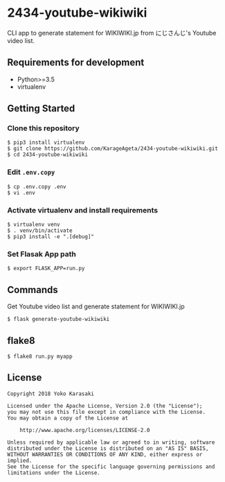 2434-youtube-wikiwiki
===

CLI app to generate statement for WIKIWIKI.jp from にじさんじ's Youtube video list.

Requirements for development
---
- Python>=3.5
- virtualenv

Getting Started
---
### Clone this repository
```
$ pip3 install virtualenv
$ git clone https://github.com/KarageAgeta/2434-youtube-wikiwiki.git
$ cd 2434-youtube-wikiwiki
```

### Edit `.env.copy`
```
$ cp .env.copy .env
$ vi .env
```

### Activate virtualenv and install requirements
```
$ virtualenv venv
$ . venv/bin/activate
$ pip3 install -e ".[debug]"
```

### Set Flasak App path
```
$ export FLASK_APP=run.py
```

Commands
---
Get Youtube video list and generate statement for WIKIWIKI.jp
```
$ flask generate-youtube-wikiwiki
```

flake8
---
```
$ flake8 run.py myapp
```

License
---
```
Copyright 2018 Yoko Karasaki

Licensed under the Apache License, Version 2.0 (the "License");
you may not use this file except in compliance with the License.
You may obtain a copy of the License at

    http://www.apache.org/licenses/LICENSE-2.0

Unless required by applicable law or agreed to in writing, software
distributed under the License is distributed on an "AS IS" BASIS,
WITHOUT WARRANTIES OR CONDITIONS OF ANY KIND, either express or implied.
See the License for the specific language governing permissions and
limitations under the License.
```

